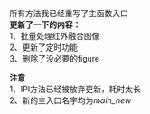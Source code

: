 所有方法我已经重写了主函数入口    
**更新了一下的内容：**    
1、批量处理红外融合图像   
2、更新了定时功能    
3、删除了没必要的figure    

**注意**   
1、IPI方法已经被放弃更新，耗时太长    
2、新的主入口名字均为*main_new*   
